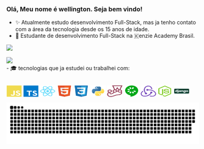 ### Olá, Meu nome é wellington. Seja bem vindo!

- ✨ Atualmente estudo desenvolvimento Full-Stack, mas ja tenho contato com a área da tecnologia desde os 15 anos de idade.
- 💎 Estudante de desenvolvimento Full-Stack na 🇰enzie Academy Brasil.

<div>
<a href="https://github.com/wellingtonjosep">
<img height="170em" src="https://github-readme-stats.vercel.app/api?username=wellingtonjosep
&show_icons=true&theme=tokyonight&custom_title=My%20Github%20Stats"/>
</div>

   <a href="https://www.linkedin.com/in/wellington-jos%C3%A9-5580391b5/" target="_blank"><img src="https://img.shields.io/badge/-LinkedIn-%230077B5?style=for-the-badge&logo=linkedin&logoColor=white" target="_blank"></a>
<br>- 🎓 tecnologias que ja estudei ou trabalhei com:
<div style="display: inline_block"><br>
  <img align="center" alt="Wellington-Js" height="30" width="40" src="https://raw.githubusercontent.com/devicons/devicon/master/icons/javascript/javascript-plain.svg">
  <img align="center" alt="Wellington-Ts" height="30" width="40" src="https://raw.githubusercontent.com/devicons/devicon/master/icons/typescript/typescript-plain.svg">
  <img align="center" alt="Wellington-React" height="30" width="40" src="https://raw.githubusercontent.com/devicons/devicon/master/icons/react/react-original.svg">
  <img align="center" alt="Wellington-HTML" height="30" width="40" src="https://raw.githubusercontent.com/devicons/devicon/master/icons/html5/html5-original.svg">
  <img align="center" alt="Wellington-CSS" height="30" width="40" src="https://raw.githubusercontent.com/devicons/devicon/master/icons/css3/css3-original.svg">
  <img align="center" alt="Wellington-Python" height="30" width="40" src="https://raw.githubusercontent.com/devicons/devicon/master/icons/python/python-original.svg">
  <img align="center" alt="Wellington-Jest" height="30" width="40" src="https://raw.githubusercontent.com/devicons/devicon/master/icons/jest/jest-plain.svg">
  <img align="center" alt="Wellington-Cucumber" height="30" width="40" src="https://raw.githubusercontent.com/devicons/devicon/master/icons/cucumber/cucumber-plain.svg">
  <img align="center" alt="Wellington-Redux" height="30" width="40" src="https://raw.githubusercontent.com/devicons/devicon/master/icons/redux/redux-original.svg">
  <img align="center" alt="Wellington-NodeJS" height="30" width="40" src="https://raw.githubusercontent.com/devicons/devicon/master/icons/nodejs/nodejs-original.svg">
  <img align="center" alt="Django" height="30" width="40" src="https://raw.githubusercontent.com/devicons/devicon/master/icons/django/django-original.svg">
</div>
 
<div>
 
 ![Snake animation](https://github.com/danielmtns/danielmtns/blob/output/github-contribution-grid-snake.svg)
 
</div>

